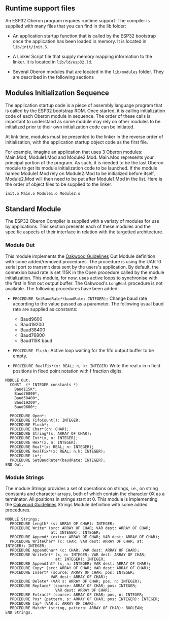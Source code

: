 ## Runtime support files

An ESP32 Oberon program requires runtime support. The compiler is supplied with many files that you can find in the lib folder:

- An application startup function that is called by the ESP32 bootstrap once the application has been loaded in memory. It is located in `lib/init/init.S`. 

- A Linker Script file that supply memory mapping information to the linker. It is located in `lib/ld/esp32.ld`.

- Several Oberon modules that are located in the `lib/modules` folder. They are described in the following sections


## Modules Initialization Sequence

The application startup code is a piece of assembly language program that is called by the ESP32 bootstrap ROM. Once started, it is calling initialization code of each Oberon module in sequence. The order of these calls is important to understand as some module may rely on other modules to be initialized prior to their own initialization code can be initiated.

At link time, modules must be presented to the linker in the reverse order of initialization, with the application startup object code as the first file. 

For example, imagine an application that uses 3 Oberon modules: Main.Mod, Module1.Mod and Module2.Mod. Main.Mod represents your principal portion of the program. As such, it is needed to be the last Oberon module to get its module initialization code to be launched. If the module named Module1.Mod rely on Module2.Mod to be initialized before itself, Module2.Mod will then need to be put after Module1.Mod in the list. Here is the order of object files to be supplied to the linker:

```
init.o Main.o Module1.o Module2.o
```

## Standard Module

The ESP32 Oberon Compiler is supplied with a variaty of modules for use by applications. This section presents each of these modules and the specific aspects of their interface in relation with the targetted architecture.

### Module Out

This module implements the [Oakwood Guidelines](http://www.edm2.com/index.php/The_Oakwood_Guidelines_for_Oberon-2_Compiler_Developers) Out Module definition with some added/removed procedures. The procedure is using the UART0 serial port to transmit data sent by the users's application. By default, the connexion baud rate is set 115K in the Open procedure called by the module initialization. This module, for now, uses active loops to synchronise with the first in first out output buffer. The Oakwood's `LongReal` procedure is not available. The following procedures have been added:

- `PROCEDURE SetBaudRate*(baudRate: INTEGER);` Change baud rate according to the value passed as a parameter. The following usual baud rate are supplied as constants:

  + Baud9600 
  + Baud19200
  + Baud38400
  + Baud76800
  + Baud115K baud

- `PROCEDURE Flush;` Active loop waiting for the fifo output buffer to be empty.

- `PROCEDURE RealFix*(x: REAL; n, k: INTEGER)` Write the real x in n field positions in fixed point notation with f fraction digits.

```Oberon
MODULE Out;
  CONST  (* INTEGER constants *)
    Baud115K*,
    Baud76800*,
    Baud38400*,
    Baud19200*,
    Baud9600*;

  PROCEDURE Open*;
  PROCEDURE FifoCount(): INTEGER;
  PROCEDURE Flush*;
  PROCEDURE Char*(ch: CHAR);
  PROCEDURE String*(s: ARRAY OF CHAR);
  PROCEDURE Int*(x, n: INTEGER);
  PROCEDURE Hex*(x, n: INTEGER);
  PROCEDURE Real*(x: REAL; n: INTEGER);
  PROCEDURE RealFix*(x: REAL; n,k: INTEGER);
  PROCEDURE Ln*;
  PROCEDURE SetBaudRate*(baudRate: INTEGER);
END Out.
```

### Module Strings

The module Strings provides a set of operations on strings, i.e., on string constants and character arrays, both of which contain the character 0X as a terminator.  All positions in strings start at 0. This module is implementing the [Oakwood Guidelines](http://www.edm2.com/index.php/The_Oakwood_Guidelines_for_Oberon-2_Compiler_Developers) Strings Module definition with some added procedures.

```Oberon
MODULE Strings;
  PROCEDURE Length* (s: ARRAY OF CHAR): INTEGER;
  PROCEDURE Write* (src: ARRAY OF CHAR; VAR dest: ARRAY OF CHAR;
                    at: INTEGER): INTEGER;
  PROCEDURE Append* (extra: ARRAY OF CHAR; VAR dest: ARRAY OF CHAR);
  PROCEDURE WriteChar* (c: CHAR; VAR dest: ARRAY OF CHAR; at: INTEGER): INTEGER;
  PROCEDURE AppendChar* (c: CHAR; VAR dest: ARRAY OF CHAR);
  PROCEDURE WriteInt* (x, n: INTEGER; VAR dest: ARRAY OF CHAR;
                      at: INTEGER): INTEGER;
  PROCEDURE AppendInt* (x, n: INTEGER; VAR dest: ARRAY OF CHAR);
  PROCEDURE Copy* (src: ARRAY OF CHAR; VAR dest: ARRAY OF CHAR);
  PROCEDURE Insert* (source: ARRAY OF CHAR; pos: INTEGER;
                    VAR dest: ARRAY OF CHAR);
  PROCEDURE Delete* (VAR s: ARRAY OF CHAR; pos, n: INTEGER);
  PROCEDURE Replace* (source: ARRAY OF CHAR; pos: INTEGER;
                      VAR dest: ARRAY OF CHAR);
  PROCEDURE Extract* (source: ARRAY OF CHAR; pos, n: INTEGER;
  PROCEDURE Pos* (pattern, s: ARRAY OF CHAR; pos: INTEGER): INTEGER;
  PROCEDURE Cap* (VAR s: ARRAY OF CHAR);
  PROCEDURE Match* (string, pattern: ARRAY OF CHAR): BOOLEAN;
END Strings.
```